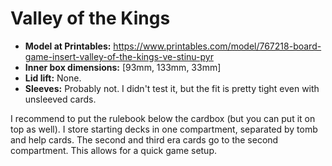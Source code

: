 # Valley of the Kings

- **Model at Printables:** https://www.printables.com/model/767218-board-game-insert-valley-of-the-kings-ve-stinu-pyr
- **Inner box dimensions:** \[93mm, 133mm, 33mm\]
- **Lid lift:** None.
- **Sleeves:** Probably not. I didn't test it, but the fit is pretty tight even with unsleeved cards.

I recommend to put the rulebook below the cardbox (but you can put it on top as well).
I store starting decks in one compartment, separated by tomb and help cards.
The second and third era cards go to the second compartment.
This allows for a quick game setup.
